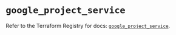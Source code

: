# `google_project_service`

Refer to the Terraform Registry for docs: [`google_project_service`](https://registry.terraform.io/providers/hashicorp/google-beta/5.24.0/docs/resources/google_project_service).
